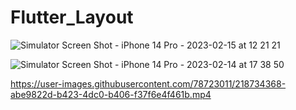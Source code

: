 # Flutter_Layout

![Simulator Screen Shot - iPhone 14 Pro - 2023-02-15 at 12 21 21](https://user-images.githubusercontent.com/78723011/218986209-152279e3-f234-4431-ac24-e6ed250cf80d.png)

![Simulator Screen Shot - iPhone 14 Pro - 2023-02-14 at 17 38 50](https://user-images.githubusercontent.com/78723011/218734476-a46d3ace-cfda-4c79-aa7b-2acc44957fe1.png)

https://user-images.githubusercontent.com/78723011/218734368-abe9822d-b423-4dc0-b406-f37f6e4f461b.mp4


